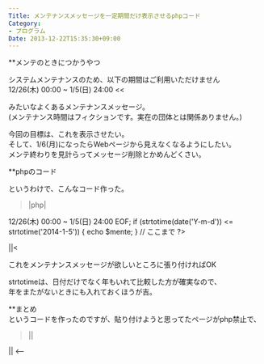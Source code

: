 ```yaml
---
Title: メンテナンスメッセージを一定期間だけ表示させるphpコード
Category:
- プログラム
Date: 2013-12-22T15:35:30+09:00
---
```


**メンテのときにつかうやつ

>>
 システムメンテナンスのため、以下の期間はご利用いただけません  
 12/26(木) 00:00 ~ 1/5(日) 24:00
<<

みたいなよくあるメンテナンスメッセージ。  
(メンテナンス時間はフィクションです。実在の団体とは関係ありません。)

今回の目標は、これを表示させたい。  
そして、1/6(月)になったらWebページから見えなくなるようにしたい。  
メンテ終わりを見計らってメッセージ削除とかめんどくさい。

**phpのコード

というわけで、こんなコード作った。
>|php|
<?php
// メンテナンス用メッセージ 適当なタイミングで消してくだしあ(by alfe
$mente = <<<EOF
	

	システムメンテナンスのため、以下の期間はご利用いただけません
	<br>12/26(木) 00:00 ~ 1/5(日) 24:00
	
EOF;
	if (strtotime(date('Y-m-d')) <= strtotime('2014-1-5')) {
		echo $mente;
	}
// ここまで
?>
||<

これをメンテナンスメッセージが欲しいところに張り付ければOK

strtotimeは、日付だけでなく年もいれて比較した方が確実なので、  
年をまたがないときにも入れておくほうが吉。

**まとめ  
というコードを作ったのですが、貼り付けようと思ってたページがphp禁止で、
>||
<?php
||<
 が 
>||
<--<?php
||<
に勝手に変換され、すごく残念な思いをしたのでした。
